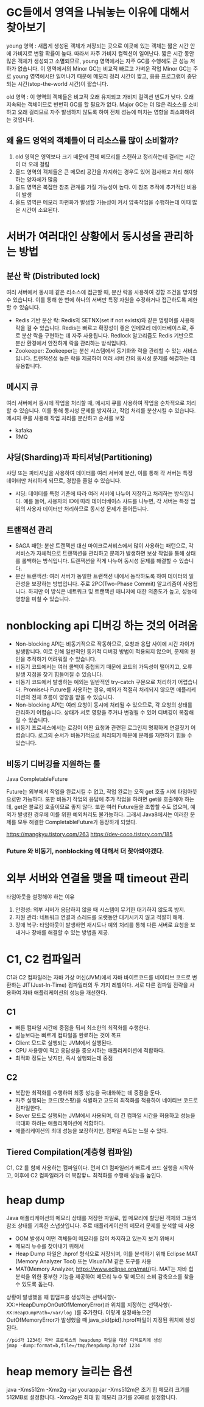 # GC들에서 영역을 나눠놓는 이유에 대해서 찾아보기
young 영역 : 새롭게 생성된 객체가 저장되는 곳으로 이곳에 있는 객체는 짧은 시간 안에 가비지로 변활 확률이 높다.
따라서 자주 가비지 컬렉션이 일어난다.
짧은 시간 동안 많은 객체가 생성되고 소멸되므로, young 영역에서는 자주 GC를 수행해도 큰 성능 저하가 없습니다. 이 영역에서의 Minor GC는 비교적 빠르고 가벼운 작업
Minor GC는 주로 young 영역에서만 일어나기 때문에 메모리 정리 시간이 짧고, 응용 프로그램이 중단되는 시간(stop-the-world 시간)이 짧습니다.


old 영역 : 이 영역의 객체들은 비교적 오래 유지되고 가비지 컬렉션 빈도가 낮다.
오래 지속되는 객체이므로 빈번히 GC를 할 필요가 없다.
Major GC는 더 많은 리소스를 소비하고 오래 걸리므로 자주 발생하지 않도록 하여 전체 성능에 미치는 영향을 최소화하려는 것입니다.

## 왜 올드 영역의 객체들이 더 리소스를 많이 소비할까?
1. old 영역은 영역보다 크기 때문에 전체 메모리를 스캔하고 정리하는데 걸리는 시간이 더 오래 걸림
2. 올드 영역의 객체들은 큰 메모리 공간을 차지하는 경우도 있어 검사하고 처리 해야하는 양자체가 많음
3. 올드 영역은 복잡한 참조 관계를 가질 가능성이 높다. 이 참조 추적에 추가적인 비용이 발생
4. 올드 영역은 메모리 파편화가 발생할 가능성이 커서 압축작업을 수행하는데 이때 많은 시간이 소요된다.

# 서버가 여러대인 상황에서 동시성을 관리하는 방법
## 분산 락 (Distributed lock)
여러 서버에서 동시에 같은 리소스에 접근할 때, 분산 락을 사용하여 경합 조건을 방지할 수 있습니다. 이를 통해 한 번에 하나의 서버만 특정 자원을 수정하거나 접근하도록 제한할 수 있습니다.
- Redis 기반 분산 락: Redis의 SETNX(set if not exists)와 같은 명령어를 사용해 락을 걸 수 있습니다. Redis는 빠르고 확장성이 좋은 인메모리 데이터베이스로, 주로 분산 락을 구현하는 데 자주 사용됩니다. Redlock 알고리즘도 Redis 기반으로 분산 환경에서 안전하게 락을 관리하는 방식입니다.
- Zookeeper: Zookeeper는 분산 시스템에서 동기화와 락을 관리할 수 있는 서비스입니다. 트랜잭션성 높은 락을 제공하여 여러 서버 간의 동시성 문제를 해결하는 데 유용합니다.
## 메시지 큐
여러 서버에서 동시에 작업을 처리할 때, 메시지 큐를 사용하여 작업을 순차적으로 처리할 수 있습니다. 이를 통해 동시성 문제를 방지하고, 작업 처리를 분산시킬 수 있습니다.
메시지 큐를 사용해 작업 처리를 분산하고 순서를 보장
- kafaka
- RMQ
## 샤딩(Sharding)과 파티셔닝(Partitioning)
샤딩 또는 파티셔닝을 사용하여 데이터를 여러 서버에 분산,  이를 통해 각 서버는 특정 데이터만 처리하게 되므로, 경합을 줄일 수 있습니다.
- 샤딩: 데이터를 특정 기준에 따라 여러 서버에 나누어 저장하고 처리하는 방식입니다. 예를 들어, 사용자의 ID에 따라 데이터베이스 샤드를 나누면, 각 서버는 특정 범위의 사용자 데이터만 처리하므로 동시성 문제가 줄어듭니다.
## 트랜잭션 관리
- SAGA 패턴: 분산 트랜잭션 대신 마이크로서비스에서 많이 사용하는 패턴으로, 각 서비스가 자체적으로 트랜잭션을 관리하고 문제가 발생하면 보상 작업을 통해 상태를 롤백하는 방식입니다. 트랜잭션을 작게 나누어 동시성 문제를 해결할 수 있습니다.
- 분산 트랜잭션: 여러 서버가 동일한 트랜잭션 내에서 동작하도록 하여 데이터의 일관성을 보장하는 방법입니다. 주로 2PC(Two-Phase Commit) 알고리즘이 사용됩니다. 하지만 이 방식은 네트워크 및 트랜잭션 매니저에 대한 의존도가 높고, 성능에 영향을 미칠 수 있습니다.

# nonblocking api 디버깅 하는 것의 어려움
- Non-blocking API는 비동기적으로 작동하므로, 요청과 응답 사이에 시간 차이가 발생합니다. 이로 인해 일반적인 동기적 디버깅 방법이 적용되지 않으며, 문제의 원인을 추적하기 어려워질 수 있습니다.
- 비동기 코드에서는 여러 콜백이 중첩되기 때문에 코드의 가독성이 떨어지고, 오류 발생 지점을 찾기 힘들어질 수 있습니다.
- 비동기 코드에서 발생하는 예외는 일반적인 try-catch 구문으로 처리하기 어렵습니다. Promise나 Future를 사용하는 경우, 예외가 적절히 처리되지 않으면 애플리케이션의 전체 흐름이 영향을 받을 수 있습니다.
- Non-blocking API는 여러 요청이 동시에 처리될 수 있으므로, 각 요청의 상태를 관리하기 어렵습니다. 상태가 서로 영향을 주거나 변경될 수 있어 디버깅이 복잡해질 수 있습니다.
- 비동기 프로세스에서는 로깅이 어떤 요청과 관련된 로그인지 명확하게 연결짓기 어렵습니다. 로그의 순서가 비동기적으로 처리되기 때문에 문제를 재현하기 힘들 수 있습니다.
## 비동기 디버깅을 지원하는 툴
Java CompletableFuture

Future는 외부에서 작업을 완료시킬 수 없고, 작업 완료는 오직 get 호출 시에 타임아웃으로만 가능하다. 또한 비동기 작업의 응답에 추가 작업을 하려면 get을 호출해야 하는데, get은 블로킹 호출이므로 좋지 않다. 또한 여러 Future들을 조합할 수도 없으며, 예외가 발생한 경우에 이를 위한 예외처리도 불가능하다. 그래서 Java8에서는 이러한 문제를 모두 해결한 CompletableFuture가 등장하게 되었다.

https://mangkyu.tistory.com/263
https://dev-coco.tistory.com/185
### Future 와 비동기, nonblocking 에 대해서 더 찾아봐야겠다.

# 외부 서버와 연결을 맺을 때 timeout 관리
타임아웃을 설정해야 하는 이유
1. 안정성: 외부 서버가 응답하지 않을 때 시스템이 무기한 대기하지 않도록 방지. 
2. 자원 관리: 네트워크 연결과 스레드를 오랫동안 대기시키지 않고 적절히 해제. 
3. 장애 복구: 타임아웃이 발생하면 재시도나 예외 처리를 통해 다른 서버로 요청을 보내거나 장애를 해결할 수 있는 방법을 제공.

# C1, C2 컴파일러
C1과 C2 컴파일러는 자바 가상 머신(JVM)에서 자바 바이트코드를 네이티브 코드로 변환하는 JIT(Just-In-Time) 컴파일러의 두 가지 레벨이다.
서로 다른 컴파일 전략을 사용하여 자바 애플리케이션의 성능을 개선한다.

## C1
- 빠른 컴파일 시간에 중점을 둬서 최소한의 최적화를 수행한다.
- 성능보다는 빠르게 컴파일을 완료하는 것이 목표
- Client 모드로 실행되는 JVM에서 실행된다.
- CPU 사용량이 적고 응답성을 중요시하는 애플리케이션에 적합하다.
- 최적화 정도는 낮지만, 즉시 실행되는데 중점

## C2
- 복잡한 최적화를 수행하여 최종 성능을 극대화하는 데 중점을 둔다.
- 자주 실행되는 코드(핫스팟)을 식별하고 고도의 최적화를 적용하여 네이티브 코드로 컴파일한다.
- Sever 모드로 실행되는 JVM에서 사용되며, 더 긴 컴파일 시간을 허용하고 성능을 극대화 하려는 애플리케이션에 적합하다.
- 애플리케이션의 최대 성능을 보장하지만, 컴파일 속도는 느릴 수 있다.

## Tiered Compilation(계층형 컴파일)
C1, C2 를 함께 사용하는 컴파일이다.
먼저 C1 컴파일러가 빠르게 코드 실행을 시작하고,  이후에 C2 컴파일러가 더 복잡핳ㄴ 최적화를 수행해 성능을 높인다.

# heap dump
Java 애플리케이션의 메모리 상태를 저장한 파일로, 힙 메모리에 할당된 객체와 그들의 참조 상태를 기록한 스냅샷입니다. 주로 애플리케이션의 메모리 문제를 분석할 때 사용

- OOM 발생시 어떤 객체들이 메모리를 많이 차지하고 있는지 보기 위해서
- 메모리 누수를 찾아내기 위해서
- Heap Dump 파일은 .hprof 형식으로 저장되며, 이를 분석하기 위해 Eclipse MAT (Memory Analyzer Tool) 또는 VisualVM 같은 도구를 사용
- MAT(Memory Analyzer, https://www.eclipse.org/mat/)다. MAT는 자바 힙 분석을 위한 풍부한 기능을 제공하여 메모리 누수 및 메모리 소비 감축요소를 찾을 수 있도록 돕는다.

상황이 발생했을 때 힙덤프를 생성하는 선택사항(-XX:+HeapDumpOnOutOfMemoryError)과 위치를 지정하는 선택사항(`-XX:HeapDumpPath=/var/log `)를 추가한다. 이렇게 설정해놓으면 OutOfMemoryError가 발생했을 때 java_pid{pid}.hprof파일이 지정된 위치에 생성된다.

```text
//pid가 1234인 자바 프로세스의 heapdump 파일을 대상 디렉토리에 생성
jmap -dump:format=b,file=/tmp/heapdump.hprof 1234
```

# heap memory 늘리는 옵션
java -Xms512m -Xmx2g -jar yourapp.jar
-Xms512m은 초기 힙 메모리 크기를 512MB로 설정합니다.
-Xmx2g은 최대 힙 메모리 크기를 2GB로 설정합니다.